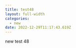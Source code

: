 ```yaml
---
title: test48
layout: full-width
categories:
  - new
date: 2022-12-29T11:17:43.619Z
---
```

n﻿ew test 48